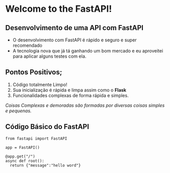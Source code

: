 # Welcome to the FastAPI!

## Desenvolvimento de uma API com FastAPI

* O desenvolvimento com FastAPI é rápido e seguro e super recomendado
* A tecnologia nova que já tá ganhando um bom mercado e eu aproveitei para aplicar alguns testes com ela.

## Pontos Positivos;

1. Código totalmente Limpo!
2. Sua inicialização é rápida e limpa assim como o **Flask**
3. Funcionalidades complexas de forma rápida e simples.

_Coisas Complexas e demoradas são formadas por diversas coisas simples e pequenas._

## Código Básico do FastAPI

```python3
from fastapi import FastAPI

app = FastAPI()

@app.get("/")
async def root():
  return {"message":"hello word"}
```
